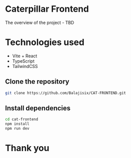 # Caterpillar Frontend

The overview of the project - TBD

# Technologies used
- Vite + React
- TypeScript
- TailwindCSS

## Clone the repository
```bash
git clone https://github.com/Balajisix/CAT-FRONTEND.git
```

## Install dependencies
```bash
cd cat-frontend
npm install
npm run dev
```

# Thank you